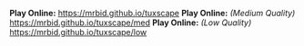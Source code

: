 **Play Online:** https://mrbid.github.io/tuxscape
**Play Online:** *(Medium Quality)* https://mrbid.github.io/tuxscape/med
**Play Online:** *(Low Quality)* https://mrbid.github.io/tuxscape/low
